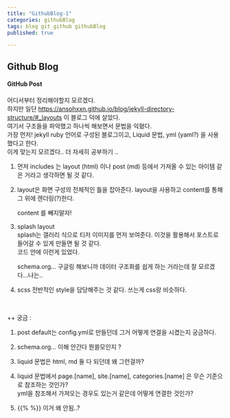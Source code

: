 ```yaml
---
title: "GithubBlog-1"
categories: githubBlog
tags: blog git github githubBlog
published: true

---
```


## Github Blog


#### GitHub Post

어디서부터 정리해야할지 모르겠다.<br>
하지만 일단 https://ansohxxn.github.io/blog/jekyll-directory-structure/#_layouts 이 블로그 덕에 살았다.<br>
여기서 구조들을 파악했고 하나씩 해보면서 문법을 익혔다. <br>
가장 먼저! jekyll ruby 언어로 구성된 블로그이고, Liquid 문법, yml (yaml?) 을 사용했다고 한다. <br>
이게 맞는지 모르겠다.. 더 자세히 공부하기 .. <br>

1. 먼저 includes 는 layout (html) 이나 post (md) 등에서 가져올 수 있는 아이템 같은 거라고 생각하면 될 것 같다. 

2. layout은 화면 구성의 전체적인 틀을 잡아준다. layout을 사용하고 content를 통해 그 위에 렌더링(?)한다.

	content 를 빼지말자!

3. splash layout <br>
	splash는 갤러리 식으로 티저 이미지를 먼저 보여준다. 이것을 활용해서 포스트로 들어갈 수 있게 만들면 될 것 같다. <br>
	코드 안에 이런게 있었다. <br>
	<article class="splash" itemscope itemtype="https://schema.org/CreativeWork">

	schema.org... 구글링 해보니까 데이터 구조화를 쉽게 하는 거라는데 잘 모르겠다...나는..  <br>

4. scss
전반적인 style을 담당해주는 것 같다. 쓰는게 css랑 비슷하다. <br>

<br>

++ 궁금 : <br>
1. post default는 config.yml로 만들던데 그거 어떻게 연결을 시켰는지 궁금하다.<br>
2. schema.org... 이해 안간다 뭔쓸모인지 ? <br>
3. liquid 문법은 html, md 둘 다 되던데 왜 그런걸까?<br>
4. liquid 문법에서 page.[name], site.[name], categories.[name] 은 무슨 기준으로 참조하는 것인가? <br>
	yml을 참조해서 가져오는 경우도 있는거 같은데 어떻게 연결한 것인가? <br>

5. {{% %}} 이거 왜 안됨..? 

